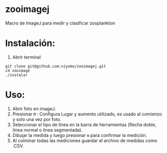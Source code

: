 # zooimagej
Macro de ImageJ para medir y clasificar zooplankton

# Instalación:

1. Abrir terminal

```
git clone git@github.com:viyomo/zooimagej.git
cd zooimage
./instalar
```

# Uso:

1. Abrir foto en imageJ.
2. Presionar `M` : Configura Lugar y aumento utilizado, es usado al comienzo y solo una vez por foto.
3. Seleccionar el tipo de línea en la barra de herramientas (flecha doble, linea normal o linea segmentada).
4. Dibujar la medida y luego presionar `m` para confirmar la medición.
5. Al culminar todas las mediciones guardar el archivo de medidas como .CSV.
